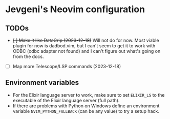 # Jevgeni's Neovim configuration

## TODOs

- ~~[ ] Make it like DataGrip (2023-12-18)~~
  Will not do for now. Most viable plugin for now is dadbod.vim, but I can't
  seem to get it to work with ODBC (odbc adapter not found) and I can't figure
  out what's going on from the docs.
- [ ] Map more Telescope/LSP commands (2023-12-18)

## Environment variables

- For the Elixir language server to work, make sure to set `ELIXIR_LS`
  to the executable of the Elixir language server (full path).
- If there are problems with Python on Windows define an environment
  variable `NVIM_PYTHON_FALLBACK` (can be any value) to try a setup hack.
